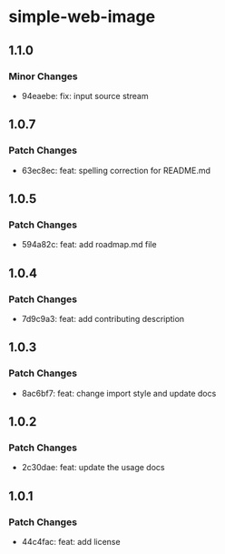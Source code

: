 # simple-web-image

## 1.1.0

### Minor Changes

- 94eaebe: fix: input source stream

## 1.0.7

### Patch Changes

- 63ec8ec: feat: spelling correction for README.md

## 1.0.5

### Patch Changes

- 594a82c: feat: add roadmap.md file

## 1.0.4

### Patch Changes

- 7d9c9a3: feat: add contributing description

## 1.0.3

### Patch Changes

- 8ac6bf7: feat: change import style and update docs

## 1.0.2

### Patch Changes

- 2c30dae: feat: update the usage docs

## 1.0.1

### Patch Changes

- 44c4fac: feat: add license
